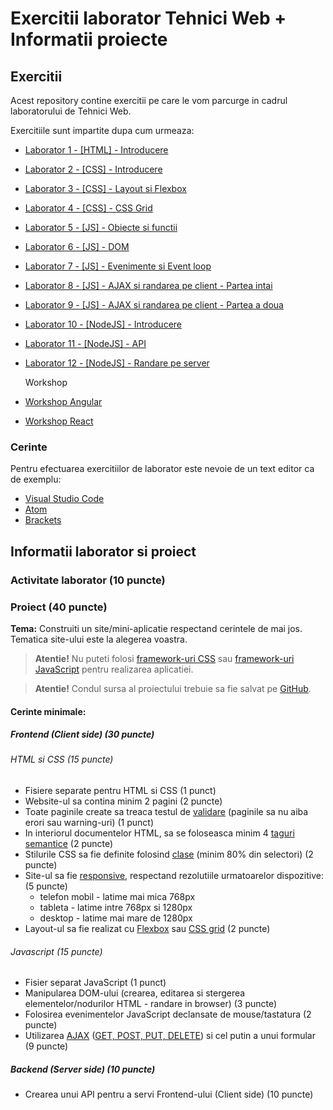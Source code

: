 # Exercitii laborator Tehnici Web + Informatii proiecte

## Exercitii

Acest repository contine exercitii pe care le vom parcurge in cadrul laboratorului de Tehnici Web.

Exercitiile sunt impartite dupa cum urmeaza:

- [Laborator 1 - [HTML] - Introducere](doc/laborator-1)
- [Laborator 2 - [CSS] - Introducere](doc/laborator-2)
- [Laborator 3 - [CSS] - Layout si Flexbox](doc/laborator-3)
- [Laborator 4 - [CSS] - CSS Grid](doc/laborator-4)
- [Laborator 5 - [JS] - Obiecte si functii](doc/laborator-5)
- [Laborator 6 - [JS] - DOM](doc/laborator-6)
- [Laborator 7 - [JS] - Evenimente si Event loop](doc/laborator-7)
- [Laborator 8 - [JS] - AJAX si randarea pe client - Partea intai](doc/laborator-8)
- [Laborator 9 - [JS] - AJAX si randarea pe client - Partea a doua](doc/laborator-9)
- [Laborator 10 - [NodeJS] - Introducere](doc/laborator-10)
- [Laborator 11 - [NodeJS] - API](doc/laborator-11)
- [Laborator 12 - [NodeJS] - Randare pe server](doc/laborator-12)

  Workshop

- [Workshop Angular](doc/workshop-angular-laborator-11-12)
- [Workshop React](doc/workshop-react-laborator-11-12)

### Cerinte

Pentru efectuarea exercitiilor de laborator este nevoie de un text editor ca de exemplu:

- [Visual Studio Code](https://code.visualstudio.com/Download)
- [Atom](https://atom.io)
- [Brackets](http://brackets.io/)

## Informatii laborator si proiect

### Activitate laborator (10 puncte)

### Proiect (40 puncte)

**Tema:** Construiti un site/mini-aplicatie respectand cerintele de mai jos. Tematica site-ului este la alegerea voastra.

> **Atentie!** Nu puteti folosi [framework-uri CSS](https://en.wikipedia.org/wiki/CSS_framework) sau [framework-uri JavaScript](https://en.wikipedia.org/wiki/JavaScript_framework) pentru realizarea aplicatiei.

> **Atentie!** Condul sursa al proiectului trebuie sa fie salvat pe [GitHub](https://github.com/).

#### Cerinte minimale:

##### Frontend (Client side) (30 puncte)

###### HTML si CSS (15 puncte)

- Fisiere separate pentru HTML si CSS (1 punct)
- Website-ul sa contina minim 2 pagini (2 puncte)
- Toate paginile create sa treaca testul de [validare](http://validator.w3.org) (paginile sa nu aiba erori sau warning-uri) (1 punct)
- In interiorul documentelor HTML, sa se foloseasca minim 4 [taguri semantice](https://www.w3schools.com/html/html5_semantic_elements.asp) (2 puncte)
- Stilurile CSS sa fie definite folosind [clase](https://screwlewse.com/2010/07/dont-use-id-selectors-in-css/) (minim 80% din selectori) (2 puncte)
- Site-ul sa fie [responsive](https://www.w3schools.com/html/html_responsive.asp), respectand rezolutiile urmatoarelor dispozitive: (5 puncte)
  - telefon mobil - latime mai mica 768px
  - tableta - latime intre 768px si 1280px
  - desktop - latime mai mare de 1280px
- Layout-ul sa fie realizat cu [Flexbox](https://css-tricks.com/snippets/css/a-guide-to-flexbox/) sau [CSS grid](https://css-tricks.com/snippets/css/complete-guide-grid/) (2 puncte)

###### Javascript (15 puncte)

- Fisier separat JavaScript (1 punct)
- Manipularea DOM-ului  (crearea, editarea si stergerea elementelor/nodurilor HTML - randare in browser) (3 puncte)
- Folosirea evenimentelor JavaScript declansate de mouse/tastatura (2 puncte)
- Utilizarea [AJAX](https://www.w3schools.com/xml/ajax_intro.asp) ([GET, POST, PUT, DELETE](http://www.restapitutorial.com/lessons/httpmethods.html)) si cel putin a unui formular (9 puncte)

##### Backend (Server side) (10 puncte)

- Crearea unui API pentru a servi Frontend-ului (Client side) (10 puncte)
